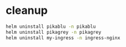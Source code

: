 # cleanup

```bash
helm uninstall pikablu -n pikablu
helm uninstall pikagrey -n pikagrey
helm uninstall my-ingress -n ingress-nginx
 ```